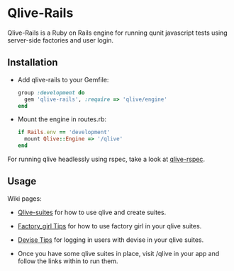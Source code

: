 # Qlive-Rails

Qlive-Rails is a Ruby on Rails engine for running qunit javascript tests using server-side factories and user login.


## Installation

* Add qlive-rails to your Gemfile:

    ```ruby
    group :development do
      gem 'qlive-rails', :require => 'qlive/engine'
    end
    ```


* Mount the engine in routes.rb:

    ```ruby
    if Rails.env == 'development'
      mount Qlive::Engine => '/qlive'
    end
    ```



For running qlive headlessly using rspec, take a look at [qlive-rspec](https://github.com/proxv/qlive-rspec).


## Usage


Wiki pages:

* [Qlive-suites](https://github.com/proxv/qlive/wiki/qlive-suites) for how to use qlive and create suites.

* [Factory_girl Tips](https://github.com/proxv/qlive/wiki/factory-girl-tips) for how to use factory girl in your qlive suites.

* [Devise Tips](https://github.com/proxv/qlive/wiki/devise-tips) for logging in users with devise in your qlive suites.

* Once you have some qlive suites in place, visit /qlive in your app and follow the links within to run them.
